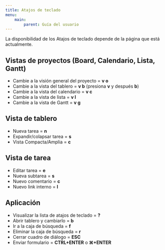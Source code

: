 ```yaml
---
title: Atajos de teclado
menu:
    main:
        parent: Guía del usuario
---
```


La disponibilidad de los Atajos de teclado depende de la página que está actualmente.

Vistas de proyectos (Board, Calendario, Lista, Gantt)
-----------------------------------------------------

- Cambie a la visión general del proyecto = **v o**
- Cambie a la vista del tablero = **v b** (presiona **v** y después **b**)
- Cambie a la vista del calendario = **v c**
- Cambie a la vista de lista = **v l**
- Cambie a la vista de Gantt = **v g**

Vista de tablero
----------------

- Nueva tarea = **n**
- Expandir/colapsar tarea = **s**
- Vista Compacta/Amplia = **c**

Vista de tarea
--------------

- Editar tarea = **e**
- Nueva subtarea = **s**
- Nuevo comentario = **c**
- Nuevo link interno = **l**

Aplicación
-----------

- Visualizar la lista de atajos de teclado = **?**
- Abrir tablero y cambiarlo = **b**
- Ir a la caja de búsqueda = **f**
- Eliminar la caja de búsqueda = **r**
- Cerrar cuadro de diálogo = **ESC**
- Enviar formulario = **CTRL+ENTER** o **⌘+ENTER**
